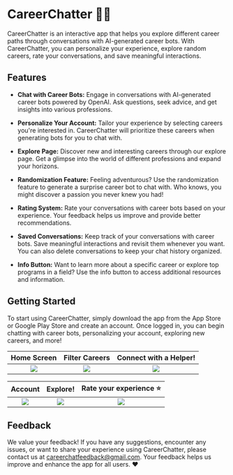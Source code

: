# CareerChatter 👩‍💻

CareerChatter is an interactive app that helps you explore different career paths through conversations with AI-generated career bots. With CareerChatter, you can personalize your experience, explore random careers, rate your conversations, and save meaningful interactions.

## Features

- **Chat with Career Bots:** Engage in conversations with AI-generated career bots powered by OpenAI. Ask questions, seek advice, and get insights into various professions.

- **Personalize Your Account:** Tailor your experience by selecting careers you're interested in. CareerChatter will prioritize these careers when generating bots for you to chat with.

- **Explore Page:** Discover new and interesting careers through our explore page. Get a glimpse into the world of different professions and expand your horizons.

- **Randomization Feature:** Feeling adventurous? Use the randomization feature to generate a surprise career bot to chat with. Who knows, you might discover a passion you never knew you had!

- **Rating System:** Rate your conversations with career bots based on your experience. Your feedback helps us improve and provide better recommendations.

- **Saved Conversations:** Keep track of your conversations with career bots. Save meaningful interactions and revisit them whenever you want. You can also delete conversations to keep your chat history organized.

- **Info Button:** Want to learn more about a specific career or explore top programs in a field? Use the info button to access additional resources and information.

## Getting Started

To start using CareerChatter, simply download the app from the App Store or Google Play Store and create an account. Once logged in, you can begin chatting with career bots, personalizing your account, exploring new careers, and more!

|                                            Home Screen                                             |                                           Filter Careers                                           |                                       Connect with a Helper!                                       |
| :------------------------------------------------------------------------------------------------: | :------------------------------------------------------------------------------------------------: | :------------------------------------------------------------------------------------------------: |
| ![](https://github.com/abrichards10/Demo-App/assets/54547597/f2802c64-e4c7-47ed-8157-25be4e37ae19) | ![](https://github.com/abrichards10/Demo-App/assets/54547597/ea5ef72b-c359-47b8-864c-59095eec3d87) | ![](https://github.com/abrichards10/Demo-App/assets/54547597/53d7ddc8-32d3-4cfb-be48-df8a4d01abc3) |

|                                              Account                                               |                                              Explore!                                              |                                      Rate your experience ⭐                                       |
| :------------------------------------------------------------------------------------------------: | :------------------------------------------------------------------------------------------------: | :------------------------------------------------------------------------------------------------: |
| ![](https://github.com/abrichards10/Demo-App/assets/54547597/75816865-7f4a-4d19-9572-7db1f64939c1) | ![](https://github.com/abrichards10/Demo-App/assets/54547597/a159baa9-ab79-47d6-9358-2178f42cff50) | ![](https://github.com/abrichards10/Demo-App/assets/54547597/c7c3762c-39e0-4362-854b-d5fca0157bba) |

## Feedback

We value your feedback! If you have any suggestions, encounter any issues, or want to share your experience using CareerChatter, please contact us at careerchatfeedback@gmail.com. Your feedback helps us improve and enhance the app for all users. ❤️
